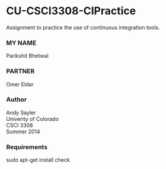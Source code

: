 CU-CSCI3308-CIPractice
======================

Assignment to practice the use of continuous integration tools.
### MY NAME 
Parikshit Bhetwal
### PARTNER
Omer Eldar
### Author
Andy Sayler  
Univerity of Colorado  
CSCI 3308  
Summer 2014

### Requirements
sudo apt-get install check
